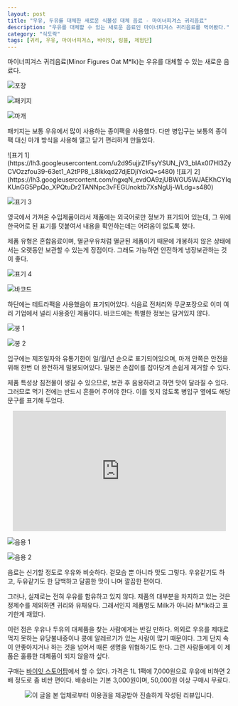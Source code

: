 ```yaml
---
layout: post
title: "우유, 두유를 대체한 새로운 식물성 대체 음료 - 마이너피겨스 귀리음료"
description: "우유를 대체할 수 있는 새로운 음료인 마이너피겨스 귀리음료를 먹어봤다."
category: "식도락"
tags: [귀리, 우유, 마이너피겨스, 바이잇, 링블, 체험단]
---
```


마이너피겨스 귀리음료(Minor Figures Oat M*lk)는
우유를 대체할 수 있는 새로운 음료다.

![포장](https://lh3.googleusercontent.com/PmluvVR9I1DuKtufqIwgc0XfxbUsxzfOYgkF4LwSi_fbVaa0iG197VUUehTOh5ou2mlGbOo9deD_QQ=s480)

![패키지](https://lh3.googleusercontent.com/YQAOyuvWZ0LDeE6JkPYFBxlsXFcBJnPIAyPMjNEBW-ESnIJfmlbGDN3TuGpfOXv6jbWXpkujp1u_Sw=s480)

![마개](https://lh3.googleusercontent.com/xeOCfU4jBVd7o9kjUb5NpXjGrqmkAb6VwRKqma-ZUnBsYUm4SNduIDMtQSVA3agmwAueuqlWhYZWIQ=s480)

패키지는 보통 우유에서 많이 사용하는 종이팩을 사용했다.
다만 병입구는 보통의 종이팩 대신 마개 방식을 사용해 열고 닫기 편리하게 만들었다.

<p class="center" markdown="1">
![표기 1](https://lh3.googleusercontent.com/u2d95ujjrZ1FsyYSUN_jV3_bIAx0l7HI3ZyCVOzzfou39-63et1_A2tPP8_L8lkkqd27djEDjiYckQ=s480)
![표기 2](https://lh3.googleusercontent.com/ngxqN_evdOA9zjUBWGU5WJAEKhCYIqKUnGG5PpQo_XPQtuDr2TANNpc3vFEGUnoktb7XsNgUj-WLdg=s480)
</p>

![표기 3](https://lh3.googleusercontent.com/LlAdLAgd4RGjAspwgeSJFedtSCheC8fbY3BHZxwA_vK6eFrScKDurEnB1jv5-VwA33KhR4IVfA3oAg=s480)

영국에서 가져온 수입제품이라서 제품에는 외국어로만 정보가 표기되어 있는데,
그 위에 한국어로 된 표기를 덧붙여서 내용을 확인하는데는 어려움이 없도록 했다.

제품 유형은 혼합음료이며,
멸균우유처럼 멸균된 제품이기 때문에 개봉하지 않은 상태에서는 오랫동안 보관할 수 있는게 장점이다.
그래도 가능하면 안전하게 냉장보관하는 것이 좋다.

![표기 4](https://lh3.googleusercontent.com/HMFVXyzoydhf_uu8BDlQR_6MUULZUxxmotRSlpRHzHFTC8CxDeev36LCelQonOBhvMimzCkzZCQHyg=s480)

![바코드](https://lh3.googleusercontent.com/wSC58gIoAzrAVgi7cwN0CCxewPjNmobncFvHbz7N6rF44ZIS-0bQj-0L5i74qSg-o5-nGDbv6ATk2Q=s480)

하단에는 테트라팩을 사용했음이 표기되어있다.
식음료 전처리와 무균포장으로 이미 여러 기업에서 널리 사용중인 제품이다.
바코드에는 특별한 정보는 담겨있지 않다.

![봉 1](https://lh3.googleusercontent.com/GtZq6aOJXygLhRgji1qj1ZnArHRhJEbSEcvui_jmFq_oVk_XZq9VZBKtC-i030bpjUrEa_39CN3DYQ=s480)

![봉 2](https://lh3.googleusercontent.com/AGND9tkWRKF_9jqtQuwiDAqInu_Sauhd6TCd-w5vu8Ea41GqB-x6vHF-1nwd-9cl7YtQgK6aA3txJw=s480)

입구에는 제조일자와 유통기한이 일/월/년 순으로 표기되어있으며,
마개 안쪽은 안전을 위해 한번 더 완전하게 밀봉되어있다.
밀봉은 손잡이를 잡아당겨 손쉽게 제거할 수 있다.

제품 특성상 침전물이 생길 수 있으므로,
보관 후 음용하려고 하면 맛이 달라질 수 있다.
그러므로 먹기 전에는 반드시 흔들어 주어야 한다.
이를 잊지 않도록 병입구 옆에도 해당 문구를 표기해 두었다.

<center><iframe width="480" height="270" src="https://www.youtube.com/embed/nufhvjIgCYk" frameborder="0" allow="accelerometer; autoplay; encrypted-media; gyroscope; picture-in-picture" allowfullscreen></iframe></center>

![음용 1](https://lh3.googleusercontent.com/Yk2ncuDeFaHvVWMTd_cA_JO0L9J_LklFwIX3_K17ScpAFQAs8UwS8YNBwWl8NEGrCsIoCXNBoj9UNQ=s480)

![음용 2](https://lh3.googleusercontent.com/k5QYF1zqYB6nXN6aVEQ11FT_nKj05XLuEPPSXDaHZf5USkHcibmy1NoCWs9B1rpRDfsi-eyQeJMHdQ=s480)

음료는 신기할 정도로 우유와 비슷하다.
겉모습 뿐 아니라 맛도 그렇다.
우유같기도 하고, 두유같기도 한 담백하고 달콤한 맛이 나며 깔끔한 편이다.

그러나, 실제로는 전혀 우유를 함유하고 있지 않다.
제품의 대부분을 차지하고 있는 것은 정제수를 제외하면 귀리와 유채유다.
그래서인지 제품명도 Milk가 아니라 M*lk라고 표기한게 재밌다.

이런 점은 우유나 두유의 대체품을 찾는 사람에게는 반길 만하다.
의외로 우유를 제대로 먹지 못하는 유당불내증이나
콩에 알레르기가 있는 사람이 많기 때문이다.
그게 단지 속이 안좋아지거나 하는 것을 넘어서
때론 생명을 위협하기도 한다.
그런 사람들에게 이 제품은 훌륭한 대체품이 되지 않을까 싶다.

구매는 [바이잇 스토어팜](https://smartstore.naver.com/buyitkorea/products/4537516832)에서 할 수 있다.
가격은 1L 1팩에 7,000원으로 우유에 비하면 2배 정도로 좀 비싼 편이다.
배송비는 기본 3,000원이며, 50,000원 이상 구매시 무료다.



<p align='center'><img src='http://www.ringble.co.kr/img/ringble_sponsor.png' alt='이 글을 본 업체로부터 이용권을 제공받아 진솔하게 작성된 리뷰입니다.'></p>
